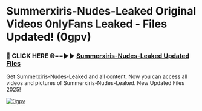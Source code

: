 # Summerxiris-Nudes-Leaked Original Videos 0nlyFans Leaked - Files Updated! (0gpv)

<h3>🔴 CLICK HERE 🌐==►► <a href="https://tinyurl.com/52m3yx9h" rel="nofollow">Summerxiris-Nudes-Leaked Updated Files</a></h3>

Get Summerxiris-Nudes-Leaked and all content. Now you can access all videos and pictures of Summerxiris-Nudes-Leaked. New Updated Files 2025!

[![0gpv](https://i.imgur.com/TnHtlc8.gif)](https://tinyurl.com/52m3yx9h)
